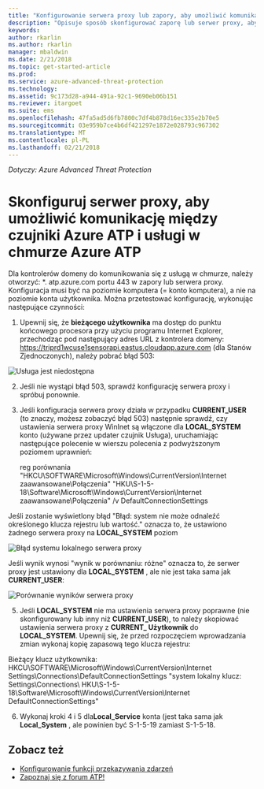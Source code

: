 ```yaml
---
title: "Konfigurowanie serwera proxy lub zapory, aby umożliwić komunikację Azure ATP z czujnika | Dokumentacja firmy Microsoft"
description: "Opisuje sposób skonfigurować zaporę lub serwer proxy, aby umożliwić komunikację między czujniki Azure ATP i usługi w chmurze Azure ATP"
keywords: 
author: rkarlin
ms.author: rkarlin
manager: mbaldwin
ms.date: 2/21/2018
ms.topic: get-started-article
ms.prod: 
ms.service: azure-advanced-threat-protection
ms.technology: 
ms.assetid: 9c173d28-a944-491a-92c1-9690eb06b151
ms.reviewer: itargoet
ms.suite: ems
ms.openlocfilehash: 47fa5ad5d6fb7800c7df4b878d16ec335e2b70e5
ms.sourcegitcommit: 03e959b7ce4b6df421297e1872e028793c967302
ms.translationtype: MT
ms.contentlocale: pl-PL
ms.lasthandoff: 02/21/2018
---
```

*Dotyczy: Azure Advanced Threat Protection*



# <a name="configure-your-proxy-to-allow-communication-between-azure-atp-sensors-and-the-azure-atp-cloud-service"></a>Skonfiguruj serwer proxy, aby umożliwić komunikację między czujniki Azure ATP i usługi w chmurze Azure ATP

Dla kontrolerów domeny do komunikowania się z usługą w chmurze, należy otworzyć: *. atp.azure.com portu 443 w zapory lub serwera proxy. Konfiguracja musi być na poziomie komputera (= konto komputera), a nie na poziomie konta użytkownika. Można przetestować konfigurację, wykonując następujące czynności:
 
1.  Upewnij się, że **bieżącego użytkownika** ma dostęp do punktu końcowego procesora przy użyciu programu Internet Explorer, przechodząc pod następujący adres URL z kontrolera domeny: https://triprd1wcuse1sensorapi.eastus.cloudapp.azure.com (dla Stanów Zjednoczonych), należy pobrać błąd 503:

 ![Usługa jest niedostępna](/media/service-unavailable.png)
 
2.  Jeśli nie wystąpi błąd 503, sprawdź konfigurację serwera proxy i spróbuj ponownie.

3.  Jeśli konfiguracja serwera proxy działa w przypadku **CURRENT_USER** (to znaczy, możesz zobaczyć błąd 503) następnie sprawdź, czy ustawienia serwera proxy WinInet są włączone dla **LOCAL_SYSTEM** konto (używane przez updater czujnik Usługa), uruchamiając następujące polecenie w wierszu polecenia z podwyższonym poziomem uprawnień:
 
    reg porównania "HKCU\SOFTWARE\Microsoft\Windows\CurrentVersion\Internet zaawansowane\Połączenia" "HKU\S-1-5-18\Software\Microsoft\Windows\CurrentVersion\Internet zaawansowane\Połączenia" /v DefaultConnectionSettings

Jeśli zostanie wyświetlony błąd "Błąd: system nie może odnaleźć określonego klucza rejestru lub wartość." oznacza to, że ustawiono żadnego serwera proxy na **LOCAL_SYSTEM** poziom
 
 ![Błąd systemu lokalnego serwera proxy](/media/proxy-local-system-error.png)

Jeśli wynik wynosi "wynik w porównaniu: różne" oznacza to, że serwer proxy jest ustawiony dla **LOCAL_SYSTEM** , ale nie jest taka sama jak **CURRENT_USER**:
 
  ![Porównanie wyników serwera proxy](/media/proxy-result-compared.png)

5.  Jeśli **LOCAL_SYSTEM** nie ma ustawienia serwera proxy poprawne (nie skonfigurowany lub inny niż **CURRENT_USER**), to należy skopiować ustawienia serwera proxy z **CURRENT_ Użytkownik** do **LOCAL_SYSTEM**. Upewnij się, że przed rozpoczęciem wprowadzania zmian wykonaj kopię zapasową tego klucza rejestru:

 Bieżący klucz użytkownika: HKCU\SOFTWARE\Microsoft\Windows\CurrentVersion\Internet Settings\Connections\DefaultConnectionSettings "system lokalny klucz: Settings\Connections\ HKU\S-1-5-18\Software\Microsoft\Windows\CurrentVersion\Internet DefaultConnectionSettings"

 
6.  Wykonaj kroki 4 i 5 dla**Local_Service** konta (jest taka sama jak **Local_System** , ale powinien być S-1-5-19 zamiast S-1-5-18.



## <a name="see-also"></a>Zobacz też
- [Konfigurowanie funkcji przekazywania zdarzeń](configure-event-forwarding.md)
- [Zapoznaj się z forum ATP!](https://aka.ms/azureatpcommunity)